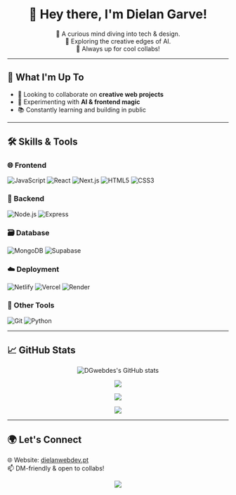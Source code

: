 <h1 align="center">👋 Hey there, I'm Dielan Garve!</h1>

<p align="center">
  🧠 A curious mind diving into tech & design.<br>
  🎨 Exploring the creative edges of AI.<br>
  🤝 Always up for cool collabs!
</p>

---

## 🚀 What I'm Up To
- 🤝 Looking to collaborate on **creative web projects**
- 🧪 Experimenting with **AI & frontend magic**
- 📚 Constantly learning and building in public

---

## 🛠️ Skills & Tools

### 🌐 Frontend
![JavaScript](https://img.shields.io/badge/-JavaScript-black?style=flat&logo=javascript)
![React](https://img.shields.io/badge/-React-black?style=flat&logo=react)
![Next.js](https://img.shields.io/badge/-Next.js-black?style=flat&logo=next.js)
![HTML5](https://img.shields.io/badge/-HTML5-black?style=flat&logo=html5)
![CSS3](https://img.shields.io/badge/-CSS3-black?style=flat&logo=css3)

### 🧰 Backend
![Node.js](https://img.shields.io/badge/-Node.js-black?style=flat&logo=node.js)
![Express](https://img.shields.io/badge/-Express-black?style=flat&logo=express)

### 🗃️ Database
![MongoDB](https://img.shields.io/badge/-MongoDB-black?style=flat&logo=mongodb)
![Supabase](https://img.shields.io/badge/-Supabase-black?style=flat&logo=supabase)

### ☁️ Deployment
![Netlify](https://img.shields.io/badge/-Netlify-black?style=flat&logo=netlify)
![Vercel](https://img.shields.io/badge/-Vercel-black?style=flat&logo=vercel)
![Render](https://img.shields.io/badge/-Render-black?style=flat&logo=render)

### 🧩 Other Tools
![Git](https://img.shields.io/badge/-Git-black?style=flat&logo=git)
![Python](https://img.shields.io/badge/-Python-black?style=flat&logo=python)

---

## 📈 GitHub Stats

<p align="center">
  <img src="https://github-readme-stats.vercel.app/api?username=DGwebdes&show_icons=true&theme=radical" alt="DGwebdes's GitHub stats" />
</p>

<p align="center">
  <img src="https://github-readme-stats.vercel.app/api/top-langs/?username=DGwebdes&layout=compact&theme=radical" />
</p>

<p align="center">
  <img src="https://github-readme-streak-stats.herokuapp.com?user=DGwebdes&theme=radical&hide_border=false" />
</p>

<p align="center">
  <img src="https://github-profile-summary-cards.vercel.app/api/cards/profile-details?username=DGwebdes&theme=radical" />
</p>

---

## 🌍 Let's Connect

🌐 Website: [dielanwebdev.pt](https://dielanwebdev.pt/)  
📫 DM-friendly & open to collabs!

<p align="center">
  <img src="https://capsule-render.vercel.app/api?type=waving&color=gradient&height=200&section=footer"/>
</p>
